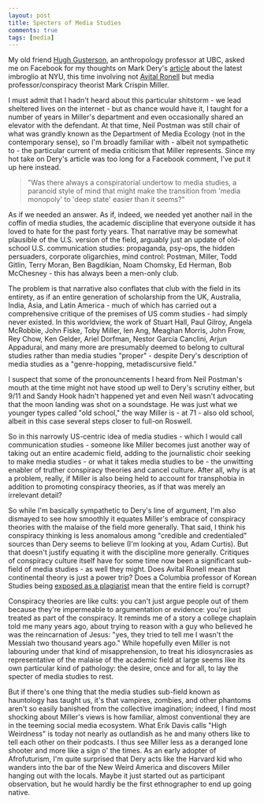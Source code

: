 ```yaml
---
layout: post
title: Specters of Media Studies
comments: true
tags: [media]
---
```


My old friend [Hugh Gusterson](https://anth.ubc.ca/profile/hugh-gusterson/), an  anthropology professor at UBC, asked me on Facebook for my thoughts on Mark Dery's  [article](https://www.chronicle.com/article/the-professor-of-paranoia?utm_source=Iterable&utm_medium=email&utm_campaign=campaign_2350474_nl_Academe-Today_date_20210518&cid=at&source=&sourceId=&fbclid=IwAR0Rr9PT0KZu608wBgdNmXrmHsOg97GH7ngECXjsE0svXo8-0_spds6y-Qw) about the latest imbroglio at NYU, this time involving not [Avital Ronell](https://www.chronicle.com/article/i-worked-with-avital-ronell-i-believe-her-accuser/) but media professor/conspiracy theorist Mark Crispin Miller. 

I must admit that I hadn't heard about this particular shitstorm - we lead sheltered lives on the internet - but as chance would have it, I taught for a number of years in Miller's department and even occasionally shared an elevator with the defendant. At that time, Neil Postman was still chair of what was grandly known as the Department of Media Ecology (not in the contemporary sense), so I'm broadly familiar with - albeit not sympathetic to - the particular current of media criticism that Miller represents. Since my hot take on Dery's article was too long for a Facebook comment, I've put it up here instead.

>"Was there always a conspiratorial undertow to media studies, a paranoid style of mind that might make the transition from 'media monopoly' to 'deep state' easier than it seems?" 

As if we needed an answer. As if, indeed, we needed yet another nail in the coffin of media studies, the academic discipline that everyone outside it has loved to hate for the past forty years. That narrative may be somewhat plausible of the U.S. version of the field, arguably just an update of old-school U.S. communication studies: propaganda, psy-ops, the hidden persuaders, corporate oligarchies, mind control: Postman, Miller, Todd Gitlin, Terry Moran, Ben Bagdikian, Noam Chomsky, Ed Herman, Bob McChesney - this has always been a men-only club.

The problem is that narrative also conflates that club with the field in its entirety, as if an entire generation of scholarship from the UK, Australia, India, Asia, and Latin America - much of which has carried out a comprehensive critique of the premises of US comm studies - had simply never existed. In this worldview, the work of Stuart Hall, Paul Gilroy, Angela McRobbie, John Fiske, Toby Miller, Ien Ang, Meaghan Morris, John Frow, Rey Chow, Ken Gelder, Ariel Dorfman, Nestor García Canclini, Arjun Appadurai, and many more are presumably deemed to belong to cultural studies rather than media studies "proper" - despite Dery's description of media studies as a "genre-hopping, metadiscursive field." 

I suspect that some of the pronouncements I heard from Neil Postman's mouth at the time might not have stood up well to Dery's scrutiny either, but 9/11 and Sandy Hook hadn't happened yet and even Neil wasn't advocating that the moon landing was shot on a soundstage. He was just what we younger types called "old school," the way Miller is - at 71 -  also old school, albeit in this case several steps closer to full-on Roswell.

So in this narrowly US-centric idea of media studies - which I would call communication studies - someone like Miller becomes just another way of taking out an entire academic field, adding to the journalistic choir seeking to make media studies - or what it takes media studies to be - the unwitting enabler of truther conspiracy theories and cancel culture. After all, why is at a problem, really, if Miller is also being held to account for transphobia in addition to promoting conspiracy theories, as if that was merely an irrelevant detail? 

So while I'm basically sympathetic to Dery's line of argument, I'm also dismayed to see how smoothly it equates Miller's embrace of conspiracy theories with the malaise of the field more generally. That said, I think his conspiracy thinking is less anomalous among "credible and credentialed" sources than Dery seems to believe (I'm looking at you, Adam Curtis). But that doesn't justify equating it with the discipline more generally. Critiques of conspiracy culture itself have for some time now been a significant sub-field of media studies - as well they might. Does Avital Ronell mean that continental theory is just a power trip? Does a Columbia professor of Korean Studies being [exposed as a plagiarist](http://sthelepress.com/index.php/2016/09/13/revoking-a-recommendation-b-r-myers/)  mean that the entire field is corrupt?

Conspiracy theories are like cults: you can't just argue people out of them because they're impermeable to argumentation or evidence: you're just treated as part of the conspiracy. It reminds me of a story a college chaplain told me many years ago, about trying to reason with a guy who believed he was the reincarnation of Jesus: "yes, they tried to tell me I wasn't the Messiah two thousand years ago." While hopefully even Miller is not labouring under that kind of misapprehension, to treat his idiosyncrasies as representative of the malaise of the academic field at large seems like its own particular kind of pathology: the desire, once and for all, to lay the specter of media studies to rest. 

But if there's one thing that the media studies sub-field known as hauntology has taught us, it's that vampires, zombies, and other phantoms aren't so easily banished  from the collective imagination; indeed, I find most shocking about Miller's views is  how familiar, almost conventional they are in the teeming social media ecosystem. What Erik Davis calls "High Weirdness" is today not nearly as outlandish as he and many others like to tell each other on their podcasts. I thus see Miller less as a deranged lone shooter and more like a sign o' the times. As an early adopter of Afrofuturism, I'm quite surprised that Dery acts like the Harvard kid who wanders into the bar of the New Weird America and discovers Miller hanging out with the locals. Maybe it just started out as participant observation, but he would hardly be the first ethnographer to end up going native.